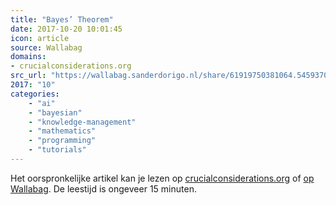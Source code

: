 ```yaml
---
title: "Bayes’ Theorem"
date: 2017-10-20 10:01:45
icon: article
source: Wallabag
domains:
- crucialconsiderations.org
src_url: "https://wallabag.sanderdorigo.nl/share/61919750381064.54593701"
2017: "10"
categories:
    - "ai"
    - "bayesian"
    - "knowledge-management"
    - "mathematics"
    - "programming"
    - "tutorials"
---
```

Het oorspronkelijke artikel kan je lezen op [crucialconsiderations.org](http://crucialconsiderations.org/rationality/bayes-theorem/) of [op Wallabag](https://wallabag.sanderdorigo.nl/share/61919750381064.54593701). De leestijd is ongeveer 15 minuten.